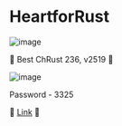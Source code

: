 # HeartforRust

![image](https://i.imgur.com/NZ1yVmV.png)

💎 Best ChRust 236, v2519 💎

![image](https://repository-images.githubusercontent.com/754173549/ee3a2ce8-3be2-4125-bbaf-aa20ad057b18)

Password - 3325

🐙 [Link](https://shorturl.at/chlmI) 🐙
